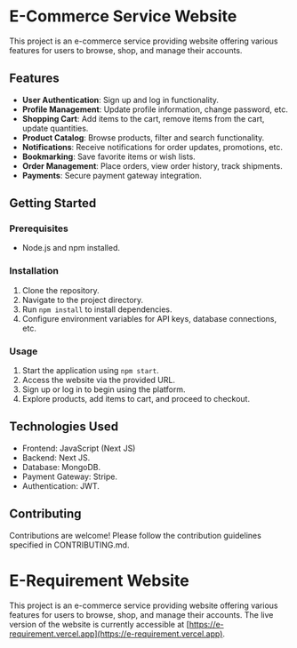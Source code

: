 # E-Commerce Service Website

This project is an e-commerce service providing website offering various features for users to browse, shop, and manage their accounts.

## Features

- **User Authentication**: Sign up and log in functionality.
- **Profile Management**: Update profile information, change password, etc.
- **Shopping Cart**: Add items to the cart, remove items from the cart, update quantities.
- **Product Catalog**: Browse products, filter and search functionality.
- **Notifications**: Receive notifications for order updates, promotions, etc.
- **Bookmarking**: Save favorite items or wish lists.
- **Order Management**: Place orders, view order history, track shipments.
- **Payments**: Secure payment gateway integration.

## Getting Started

### Prerequisites

- Node.js and npm installed.

### Installation

1. Clone the repository.
2. Navigate to the project directory.
3. Run `npm install` to install dependencies.
4. Configure environment variables for API keys, database connections, etc.

### Usage

1. Start the application using `npm start`.
2. Access the website via the provided URL.
3. Sign up or log in to begin using the platform.
4. Explore products, add items to cart, and proceed to checkout.

## Technologies Used

- Frontend: JavaScript (Next JS)
- Backend: Next JS.
- Database: MongoDB.
- Payment Gateway: Stripe.
- Authentication: JWT.

## Contributing

Contributions are welcome! Please follow the contribution guidelines specified in CONTRIBUTING.md.

# E-Requirement Website

This project is an e-commerce service providing website offering various features for users to browse, shop, and manage their accounts. The live version of the website is currently accessible at [https://e-requirement.vercel.app](https://e-requirement.vercel.app).
